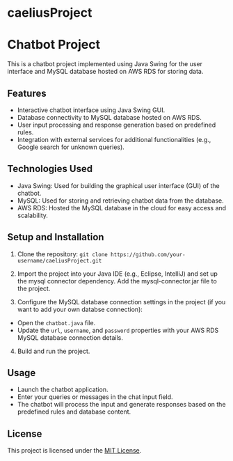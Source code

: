 # caeliusProject
# Chatbot Project

This is a chatbot project implemented using Java Swing for the user interface and 
MySQL database hosted on AWS RDS for storing data.

## Features

- Interactive chatbot interface using Java Swing GUI.
- Database connectivity to MySQL database hosted on AWS RDS.
- User input processing and response generation based on predefined rules.
- Integration with external services for additional functionalities (e.g., Google search for unknown queries).

## Technologies Used

- Java Swing: Used for building the graphical user interface (GUI) of the chatbot.
- MySQL: Used for storing and retrieving chatbot data from the database.
- AWS RDS: Hosted the MySQL database in the cloud for easy access and scalability.

## Setup and Installation

1. Clone the repository:
`git clone https://github.com/your-username/caeliusProject.git`

2. Import the project into your Java IDE (e.g., Eclipse, IntelliJ) 
and set up the mysql connector dependency. Add the mysql-connector.jar file to the project.

3. Configure the MySQL database connection settings in the project (if you want to add your own databse connection):

- Open the `chatbot.java` file.
- Update the `url`, `username`, and `password` properties with your AWS RDS MySQL database connection details.

4. Build and run the project.

## Usage

- Launch the chatbot application.
- Enter your queries or messages in the chat input field.
- The chatbot will process the input and generate responses based on the predefined rules and database content.

## License

This project is licensed under the [MIT License](LICENSE).



